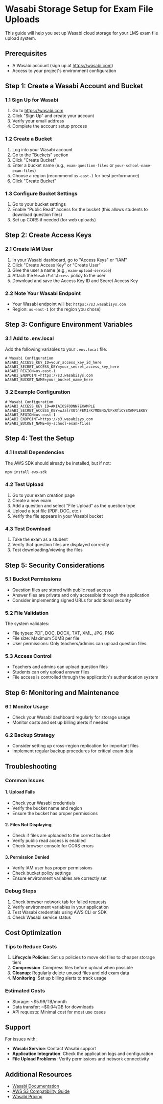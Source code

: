 # Wasabi Storage Setup for Exam File Uploads

This guide will help you set up Wasabi cloud storage for your LMS exam file upload system.

## Prerequisites

- A Wasabi account (sign up at https://wasabi.com)
- Access to your project's environment configuration

## Step 1: Create a Wasabi Account and Bucket

### 1.1 Sign Up for Wasabi
1. Go to https://wasabi.com
2. Click "Sign Up" and create your account
3. Verify your email address
4. Complete the account setup process

### 1.2 Create a Bucket
1. Log into your Wasabi account
2. Go to the "Buckets" section
3. Click "Create Bucket"
4. Enter a bucket name (e.g., `exam-question-files` or `your-school-name-exam-files`)
5. Choose a region (recommend `us-east-1` for best performance)
6. Click "Create Bucket"

### 1.3 Configure Bucket Settings
1. Go to your bucket settings
2. Enable "Public Read" access for the bucket (this allows students to download question files)
3. Set up CORS if needed (for web uploads)

## Step 2: Create Access Keys

### 2.1 Create IAM User
1. In your Wasabi dashboard, go to "Access Keys" or "IAM"
2. Click "Create Access Key" or "Create User"
3. Give the user a name (e.g., `exam-upload-service`)
4. Attach the `WasabiFullAccess` policy to the user
5. Download and save the Access Key ID and Secret Access Key

### 2.2 Note Your Wasabi Endpoint
- Your Wasabi endpoint will be: `https://s3.wasabisys.com`
- Region: `us-east-1` (or the region you chose)

## Step 3: Configure Environment Variables

### 3.1 Add to .env.local
Add the following variables to your `.env.local` file:

```env
# Wasabi Configuration
WASABI_ACCESS_KEY_ID=your_access_key_id_here
WASABI_SECRET_ACCESS_KEY=your_secret_access_key_here
WASABI_REGION=us-east-1
WASABI_ENDPOINT=https://s3.wasabisys.com
WASABI_BUCKET_NAME=your_bucket_name_here
```

### 3.2 Example Configuration
```env
# Wasabi Configuration
WASABI_ACCESS_KEY_ID=AKIAIOSFODNN7EXAMPLE
WASABI_SECRET_ACCESS_KEY=wJalrXUtnFEMI/K7MDENG/bPxRfiCYEXAMPLEKEY
WASABI_REGION=us-east-1
WASABI_ENDPOINT=https://s3.wasabisys.com
WASABI_BUCKET_NAME=my-school-exam-files
```

## Step 4: Test the Setup

### 4.1 Install Dependencies
The AWS SDK should already be installed, but if not:
```bash
npm install aws-sdk
```

### 4.2 Test Upload
1. Go to your exam creation page
2. Create a new exam
3. Add a question and select "File Upload" as the question type
4. Upload a test file (PDF, DOC, etc.)
5. Verify the file appears in your Wasabi bucket

### 4.3 Test Download
1. Take the exam as a student
2. Verify that question files are displayed correctly
3. Test downloading/viewing the files

## Step 5: Security Considerations

### 5.1 Bucket Permissions
- Question files are stored with public read access
- Answer files are private and only accessible through the application
- Consider implementing signed URLs for additional security

### 5.2 File Validation
The system validates:
- File types: PDF, DOC, DOCX, TXT, XML, JPG, PNG
- File size: Maximum 50MB per file
- User permissions: Only teachers/admins can upload question files

### 5.3 Access Control
- Teachers and admins can upload question files
- Students can only upload answer files
- File access is controlled through the application's authentication system

## Step 6: Monitoring and Maintenance

### 6.1 Monitor Usage
- Check your Wasabi dashboard regularly for storage usage
- Monitor costs and set up billing alerts if needed

### 6.2 Backup Strategy
- Consider setting up cross-region replication for important files
- Implement regular backup procedures for critical exam data

## Troubleshooting

### Common Issues

#### 1. Upload Fails
- Check your Wasabi credentials
- Verify the bucket name and region
- Ensure the bucket has proper permissions

#### 2. Files Not Displaying
- Check if files are uploaded to the correct bucket
- Verify public read access is enabled
- Check browser console for CORS errors

#### 3. Permission Denied
- Verify IAM user has proper permissions
- Check bucket policy settings
- Ensure environment variables are correctly set

### Debug Steps
1. Check browser network tab for failed requests
2. Verify environment variables in your application
3. Test Wasabi credentials using AWS CLI or SDK
4. Check Wasabi service status

## Cost Optimization

### Tips to Reduce Costs
1. **Lifecycle Policies**: Set up policies to move old files to cheaper storage tiers
2. **Compression**: Compress files before upload when possible
3. **Cleanup**: Regularly delete unused files and old exam data
4. **Monitoring**: Set up billing alerts to track usage

### Estimated Costs
- Storage: ~$5.99/TB/month
- Data transfer: ~$0.04/GB for downloads
- API requests: Minimal cost for most use cases

## Support

For issues with:
- **Wasabi Service**: Contact Wasabi support
- **Application Integration**: Check the application logs and configuration
- **File Upload Problems**: Verify permissions and network connectivity

## Additional Resources

- [Wasabi Documentation](https://docs.wasabi.com/)
- [AWS S3 Compatibility Guide](https://docs.wasabi.com/docs/aws-s3-compatibility)
- [Wasabi Pricing](https://wasabi.com/pricing/)

